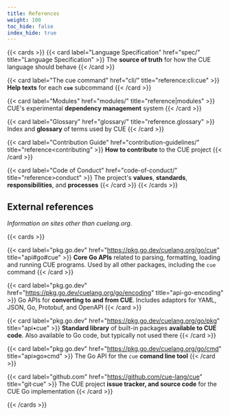 ```yaml
---
title: References
weight: 100
toc_hide: false
index_hide: true
---
```


{{< cards >}}
{{< card label="Language Specification" href="spec/" title="Language Specification" >}}
The **source of truth** for how the CUE language should behave
{{< /card >}}

{{< card label="The cue command" href="cli/" title="reference:cli:cue" >}}
**Help texts** for each **`cue`** subcommand
{{< /card >}}

{{< card label="Modules" href="modules/" title="reference|modules" >}}
CUE's experimental **dependency management** system
{{< /card >}}

{{< card label="Glossary" href="glossary/" title="reference.glossary" >}}
Index and **glossary** of terms used by CUE
{{< /card >}}

{{< card label="Contribution Guide" href="contribution-guidelines/" title="reference<contributing" >}}
**How to contribute** to the CUE project
{{< /card >}}

{{< card label="Code of Conduct" href="code-of-conduct/" title="reference>conduct" >}}
The project's **values**, **standards**, **responsibilities**, and **processes**
{{< /card >}}
{{< /cards >}}

## External references

*Information on sites other than cuelang.org.*

{{< cards >}}

{{< card label="pkg.go.dev" href="https://pkg.go.dev/cuelang.org/go/cue" title="api#go#cue" >}}
**Core Go APIs** related to parsing, formatting, loading and running CUE programs.
Used by all other packages, including the `cue` command
{{< /card >}}

{{< card label="pkg.go.dev" href="https://pkg.go.dev/cuelang.org/go/encoding" title="api-go-encoding" >}}
Go APIs for **converting to and from CUE**.
Includes adaptors for YAML, JSON, Go, Protobuf, and OpenAPI
{{< /card >}}

{{< card label="pkg.go.dev" href="https://pkg.go.dev/cuelang.org/go/pkg" title="api•cue" >}}
**Standard library** of built-in packages **available to CUE code**.
Also available to Go code, but typically not used there
{{< /card >}}

{{< card label="pkg.go.dev" href="https://pkg.go.dev/cuelang.org/go/cmd" title="api»go»cmd" >}}
The Go API for the `cue` **comand line tool**
{{< /card >}}

{{< card label="github.com" href="https://github.com/cue-lang/cue" title="git·cue" >}}
The CUE project **issue tracker, and source code** for the CUE Go implementation
{{< /card >}}

{{< /cards >}}
